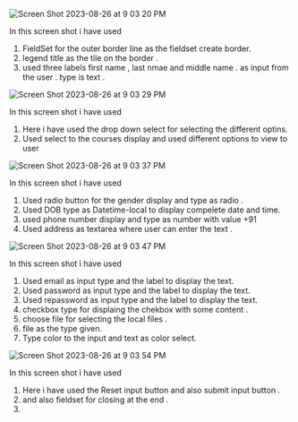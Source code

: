 ![Screen Shot 2023-08-26 at 9 03 20 PM](https://github.com/santosh337/HTML/assets/19283972/cece84bd-d408-410c-8849-bd5c41ce578d)

In this screen shot i have used 
1. FieldSet for the outer border line as the fieldset create border.
2. legend title as the tile on the border .
3. used three labels first name , last nmae and middle name . as input from the user . type is text .



![Screen Shot 2023-08-26 at 9 03 29 PM](https://github.com/santosh337/HTML/assets/19283972/f87e5c18-e1ff-44a9-9a37-42cc917d880e)

In this screen shot i have used 
1. Here i have used the drop down select for selecting the different optins.
2. Used select to the courses display and used different options to view to user




![Screen Shot 2023-08-26 at 9 03 37 PM](https://github.com/santosh337/HTML/assets/19283972/238983f7-92f3-467c-8069-9643e441e868)

In this screen shot i have used 
1. Used radio button for the gender display and type as radio .
2. Used DOB type as Datetime-local to display compelete date and time.
3. used phone number display and type as number with value +91
4. Used address as textarea where user can enter the text .




![Screen Shot 2023-08-26 at 9 03 47 PM](https://github.com/santosh337/HTML/assets/19283972/a525749f-7206-4d7e-8c01-5137f9780ca1)

In this screen shot i have used 
1. Used email as input type and the label to display the text.
2. Used password as input type and the label to display the text.
3. Used repassword as input type and the label to display the text.
4. checkbox type for displaing the chekbox with some content .
5. choose file for selecting the local files  .
6. file as the type given.
7. Type color to the input and text as color select. 






![Screen Shot 2023-08-26 at 9 03 54 PM](https://github.com/santosh337/HTML/assets/19283972/e9005d80-fa58-4581-aa5f-dc29b38a567e)

In this screen shot i have used 
1. Here i have used the Reset input button and also submit input button .
2. and also fieldset for closing at the end .
3. 




